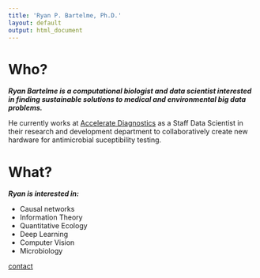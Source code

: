 ```yaml
---
title: 'Ryan P. Bartelme, Ph.D.'
layout: default
output: html_document
---
```


# Who?

***Ryan Bartelme is a computational biologist and data scientist interested in finding sustainable solutions to medical and environmental big data problems.***

He currently works at [Accelerate Diagnostics](https://acceleratediagnostics.com/) as a Staff Data Scientist in their research and development department to collaboratively create new hardware for antimicrobial suceptibility testing.

# What?

***Ryan is interested in:***

- Causal networks
- Information Theory
- Quantitative Ecology
- Deep Learning
- Computer Vision
- Microbiology

[contact](https://rbartelme.github.io/contact.html)
